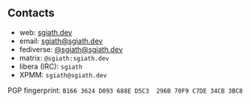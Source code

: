 ## Contacts

- web: <a href="https://sgiath.dev">sgiath.dev</a>
- email: <a href="mailto:sgiath@sgiath.dev">sgiath@sgiath.dev</a>
- fediverse: <a rel="me" href="https://mastodon.sgiath.dev/@sgiath">@sgiath@sgiath.dev</a>
- matrix: `@sgiath:sgiath.dev`
- libera (IRC): `sgiath`
- XPMM: `sgiath@sgiath.dev`

PGP fingerprint: `B166 3624 D093 688E D5C3  296B 70F9 C7DE 34CB 3BC8`
